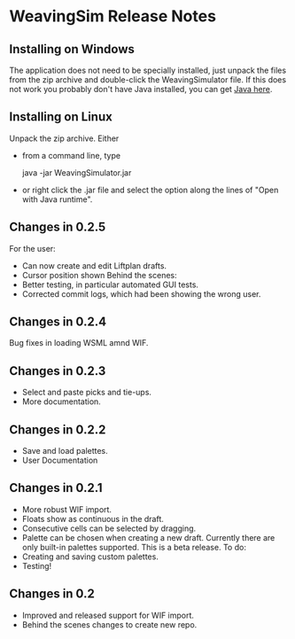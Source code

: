 WeavingSim Release Notes
========================

Installing on Windows
---------------------

The application does not need to be specially installed, just unpack the files 
from the zip archive and double-click the WeavingSimulator file. If this does 
not work you probably don't have Java installed, you can get 
[Java here](http://www.java.com/en/download/index.jsp).

Installing on Linux
-------------------
Unpack the zip archive. Either

- from a command line, type 

    java -jar WeavingSimulator.jar

- or right click the .jar file and select the option along the lines of 
"Open with Java runtime".
 
Changes in 0.2.5
----------------
For the user:
- Can now create and edit Liftplan drafts.
- Cursor position shown
Behind the scenes:
- Better testing, in particular automated GUI tests.
- Corrected commit logs, which had been showing the wrong user.

Changes in 0.2.4
----------------
Bug fixes in loading WSML amnd WIF.

Changes in 0.2.3
----------------
- Select and paste picks and tie-ups.
- More documentation.

Changes in 0.2.2
----------------
- Save and load palettes.
- User Documentation

Changes in 0.2.1
----------------
- More robust WIF import.
- Floats show as continuous in the draft. 
- Consecutive cells can be selected by dragging. 
- Palette can be chosen when creating a new draft. Currently there are only built-in palettes supported. 
This is a beta release. To do:
- Creating and saving custom palettes. 
- Testing!

Changes in 0.2
--------------

- Improved and released support for WIF import.
- Behind the scenes changes to create new repo.
